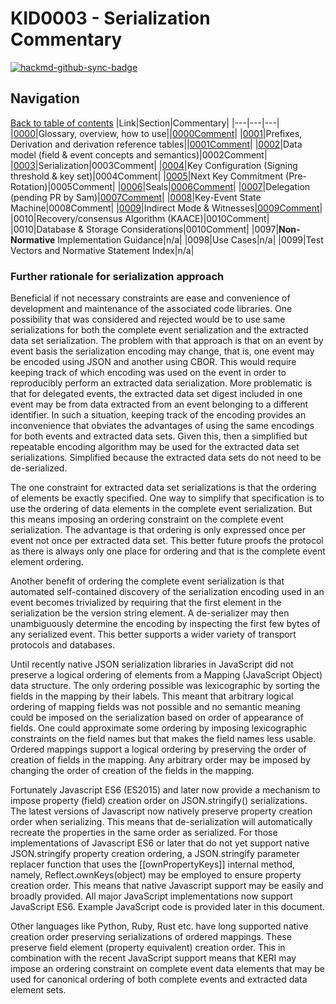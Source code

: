 
# KID0003 - Serialization Commentary

[![hackmd-github-sync-badge](https://hackmd.io/nhNY3H3aS4qjMipjJvWB7g/badge)](https://hackmd.io/nhNY3H3aS4qjMipjJvWB7g)

## Navigation

[Back to table of contents](/readme.md)
|Link|Section|Commentary|
|---|---|---|
|[0000](kid0000.md)|Glossary, overview, how to use||[0000Comment](kid0000Comment.md)|
|[0001](kid0001.md)|Prefixes, Derivation and derivation reference tables||[0001Comment](kid0001Comment.md)|
|[0002](kid0002.md)|Data model (field & event concepts and semantics)|0002Comment|
|[0003](kid0003.md)|Serialization|0003Comment|
|[0004](kid0004.md)|Key Configuration (Signing threshold & key set)|0004Comment|
|[0005](kid0005.md)|Next Key Commitment (Pre-Rotation)|0005Comment|
|[0006](kid0006.md)|Seals|[0006Comment](kid0006Comment.md)|
|[0007](kid0007.md)|Delegation (pending PR by Sam)|[0007Comment](kid0007Comment.md)|
|[0008](kid0008.md)|Key-Event State Machine|0008Comment|
|[0009](kid0009.md)|Indirect Mode & Witnesses|[0009Comment](kid0009Comment.md)|
|0010|Recovery/consensus Algorithm (KAACE)|0010Comment|
|0010|Database & Storage Considerations|0010Comment|
|0097|**Non-Normative** Implementation Guidance|n/a|
|0098|Use Cases|n/a|
|0099|Test Vectors and Normative Statement Index|n/a|

### Further rationale for serialization approach

Beneficial if not necessary constraints are ease and convenience of development and maintenance of the associated code libraries. One possibility that was considered and rejected would be to use same serializations for both the complete event serialization and the extracted data set serialization. The problem with that approach is that on an event by event basis the serialization encoding may change, that is, one event may be encoded using JSON and another using CBOR. This would require keeping track of which encoding was used on the event in order to reproducibly perform an extracted data serialization. More problematic is that for delegated events, the extracted data set digest included in one event may be from data extracted from an event belonging to a different identifier. In such a situation, keeping track of the encoding provides an inconvenience that obviates the advantages of using the same encodings for both events and extracted data sets. Given this, then a simplified but repeatable encoding algorithm may be used for the extracted data set serializations. Simplified because the extracted data sets do not need to be de-serialized.

The one constraint for extracted data set serializations is that the ordering of elements be exactly specified. One way to simplify that specification is to use the ordering of data elements in the complete event serialization. But this means imposing an ordering constraint on the complete event serialization. The advantage is that ordering is only expressed once per event not once per extracted data set. This better future proofs the protocol as there is always only one place for ordering and that is the complete event element ordering.

Another benefit of ordering the complete event serialization is that automated self-contained discovery of the serialization encoding used in an event becomes trivialized by requiring that the first element in the serialization be the version string element. A de-serializer may then unambiguously determine the encoding by inspecting the first few bytes of any serialized event. This better supports a wider variety of transport protocols and databases.

Until recently native JSON serialization libraries in JavaScript did not preserve a logical ordering of elements from a Mapping (JavaScript Object) data structure. The only ordering possible was lexicographic by sorting the fields in the mapping by their labels. This meant that arbitrary logical ordering of mapping fields was not possible and no semantic meaning could be imposed on the serialization based on order of appearance of fields. One could approximate some ordering by imposing lexicographic constraints on the field names but that makes the field names less usable. Ordered mappings support a logical ordering by preserving the order of creation of fields in the mapping. Any arbitrary order may be imposed by changing the order of creation of the fields in the mapping.

Fortunately Javascript ES6 (ES2015) and later now provide a mechanism to impose property (field) creation order on JSON.stringify() serializations. The latest versions of Javascript now natively preserve property creation order when serializing. This means that de-serialization will automatically recreate the properties in the same order as serialized. For those implementations of Javascript ES6 or later that do not yet support native JSON.stringify property creation ordering, a JSON.stringify parameter replacer function that uses the [[ownPropertyKeys]] internal method, namely, Reflect.ownKeys(object) may be employed to ensure property creation order. This means that native Javascript support may be easily and broadly provided. All major JavaScript implementations now support JavaScript ES6. Example JavaScript code is provided later in this document.

Other languages like Python, Ruby, Rust etc. have long supported native creation order preserving serializations of ordered mappings. These preserve field element (property equivalent) creation order. This in combination with the recent JavaScript support means that KERI may impose an ordering constraint on complete event data elements that may be used for canonical ordering of both complete events and extracted data element sets.
